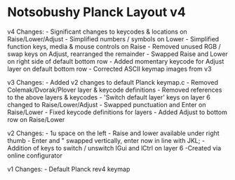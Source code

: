 # Notsobushy Planck Layout v4

v4 Changes:
	- Significant changes to keycodes & locations on Raise/Lower/Adjust
		- Simplified numbers / symbols on Lower
		- Simplified function keys, media & mouse controls on Raise
		- Removed unused RGB / swap keys on Adjust, rearranged the remainder
	- Swapped Raise and Lower on right side of default bottom row
	- Added momentary keycode for Adjust layer on default bottom row
	- Corrected ASCII keymap images from v3

v3 Changes:
	- Added v2 changes to default Planck keymap.c
	- Removed Colemak/Dvorak/Plover layer & keycode definitions
	- Removed references to the above layers & keycodes
	- 'Switch default layer' keys on layer 6 changed to Raise/Lower/Adjust
	- Swapped punctuation and Enter on Raise/Lower
	- Fixed keycode definitions for layers
	- Added Adjust to bottom row on Raise/Lower

v2 Changes:
	- 1u space on the left
	- Raise and lower available under right thumb
	- Enter and " swapped vertically, enter now in line with JKL;
	- Addition of keys to switch / unswitch lGui and lCtrl on layer 6
	-Created via online configurator

v1 Changes:
	- Default Planck rev4 keymap

